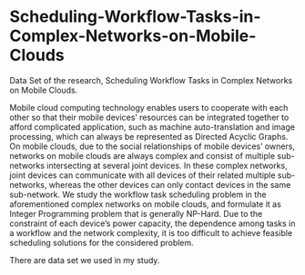# Scheduling-Workflow-Tasks-in-Complex-Networks-on-Mobile-Clouds
Data Set of the research, Scheduling Workflow Tasks in Complex Networks on Mobile Clouds.

Mobile cloud computing technology enables users to cooperate with each other so that their mobile devices’ resources can be integrated
together to afford complicated application, such as machine auto-translation and image processing, which can always be represented as 
Directed Acyclic Graphs. On mobile clouds, due to the social relationships of mobile devices’ owners, networks on mobile clouds are always
complex and consist of multiple sub-networks intersecting at several joint devices. In these complex networks, joint devices can 
communicate with all devices of their related multiple sub-networks, whereas the other devices can only contact devices in the same 
sub-network. We study the workflow task scheduling problem in the aforementioned complex networks on mobile clouds, and formulate it 
as Integer Programming problem that is generally NP-Hard. Due to the constraint of each device’s power capacity, the dependence among 
tasks in a workflow and the network complexity, it is too difficult to achieve feasible scheduling solutions for the considered problem.

There are data set we used in my study.
